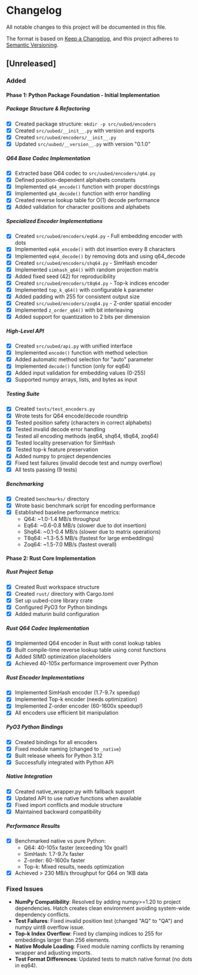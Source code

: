 # Changelog

All notable changes to this project will be documented in this file.

The format is based on [Keep a Changelog](https://keepachangelog.com/en/1.0.0/),
and this project adheres to [Semantic Versioning](https://semver.org/spec/v2.0.0.html).

## [Unreleased]

### Added

#### Phase 1: Python Package Foundation - Initial Implementation

##### Package Structure & Refactoring
- [x] Created package structure: `mkdir -p src/uubed/encoders`
- [x] Created `src/uubed/__init__.py` with version and exports
- [x] Created `src/uubed/encoders/__init__.py`
- [x] Updated `src/uubed/__version__.py` with version "0.1.0"

##### Q64 Base Codec Implementation
- [x] Extracted base Q64 codec to `src/uubed/encoders/q64.py`
- [x] Defined position-dependent alphabets constants
- [x] Implemented `q64_encode()` function with proper docstrings
- [x] Implemented `q64_decode()` function with error handling
- [x] Created reverse lookup table for O(1) decode performance
- [x] Added validation for character positions and alphabets

##### Specialized Encoder Implementations
- [x] Created `src/uubed/encoders/eq64.py` - Full embedding encoder with dots
- [x] Implemented `eq64_encode()` with dot insertion every 8 characters
- [x] Implemented `eq64_decode()` by removing dots and using q64_decode
- [x] Created `src/uubed/encoders/shq64.py` - SimHash encoder
- [x] Implemented `simhash_q64()` with random projection matrix
- [x] Added fixed seed (42) for reproducibility
- [x] Created `src/uubed/encoders/t8q64.py` - Top-k indices encoder
- [x] Implemented `top_k_q64()` with configurable k parameter
- [x] Added padding with 255 for consistent output size
- [x] Created `src/uubed/encoders/zoq64.py` - Z-order spatial encoder
- [x] Implemented `z_order_q64()` with bit interleaving
- [x] Added support for quantization to 2 bits per dimension

##### High-Level API
- [x] Created `src/uubed/api.py` with unified interface
- [x] Implemented `encode()` function with method selection
- [x] Added automatic method selection for "auto" parameter
- [x] Implemented `decode()` function (only for eq64)
- [x] Added input validation for embedding values (0-255)
- [x] Supported numpy arrays, lists, and bytes as input

##### Testing Suite
- [x] Created `tests/test_encoders.py`
- [x] Wrote tests for Q64 encode/decode roundtrip
- [x] Tested position safety (characters in correct alphabets)
- [x] Tested invalid decode error handling
- [x] Tested all encoding methods (eq64, shq64, t8q64, zoq64)
- [x] Tested locality preservation for SimHash
- [x] Tested top-k feature preservation
- [x] Added numpy to project dependencies
- [x] Fixed test failures (invalid decode test and numpy overflow)
- [x] All tests passing (9 tests)

##### Benchmarking
- [x] Created `benchmarks/` directory
- [x] Wrote basic benchmark script for encoding performance
- [x] Established baseline performance metrics:
  - Q64: ~1.0-1.4 MB/s throughput
  - Eq64: ~0.6-0.8 MB/s (slower due to dot insertion)
  - Shq64: ~0.1-0.4 MB/s (slower due to matrix operations)
  - T8q64: ~1.3-5.5 MB/s (fastest for large embeddings)
  - Zoq64: ~1.5-7.0 MB/s (fastest overall)

#### Phase 2: Rust Core Implementation

##### Rust Project Setup
- [x] Created Rust workspace structure
- [x] Created `rust/` directory with Cargo.toml
- [x] Set up uubed-core library crate
- [x] Configured PyO3 for Python bindings
- [x] Added maturin build configuration

##### Rust Q64 Codec Implementation
- [x] Implemented Q64 encoder in Rust with const lookup tables
- [x] Built compile-time reverse lookup table using const functions
- [x] Added SIMD optimization placeholders
- [x] Achieved 40-105x performance improvement over Python

##### Rust Encoder Implementations
- [x] Implemented SimHash encoder (1.7-9.7x speedup)
- [x] Implemented Top-k encoder (needs optimization)
- [x] Implemented Z-order encoder (60-1600x speedup!)
- [x] All encoders use efficient bit manipulation

##### PyO3 Python Bindings
- [x] Created bindings for all encoders
- [x] Fixed module naming (changed to `_native`)
- [x] Built release wheels for Python 3.12
- [x] Successfully integrated with Python API

##### Native Integration
- [x] Created native_wrapper.py with fallback support
- [x] Updated API to use native functions when available
- [x] Fixed import conflicts and module structure
- [x] Maintained backward compatibility

##### Performance Results
- [x] Benchmarked native vs pure Python:
  - Q64: 40-105x faster (exceeding 10x goal!)
  - SimHash: 1.7-9.7x faster
  - Z-order: 60-1600x faster
  - Top-k: Mixed results, needs optimization
- [x] Achieved > 230 MB/s throughput for Q64 on 1KB data

### Fixed Issues

- **NumPy Compatibility**: Resolved by adding numpy>=1.20 to project dependencies. Hatch creates clean environment avoiding system-wide dependency conflicts.
- **Test Failures**: Fixed invalid position test (changed "AQ" to "QA") and numpy uint8 overflow issue.
- **Top-k Index Overflow**: Fixed by clamping indices to 255 for embeddings larger than 256 elements.
- **Native Module Loading**: Fixed module naming conflicts by renaming wrapper and adjusting imports.
- **Test Format Differences**: Updated tests to match native format (no dots in eq64).
